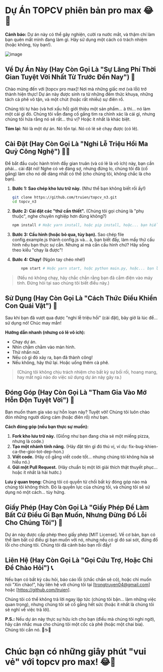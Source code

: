 # Dự Án TOPCV phiên bản pro max 😂🚀

**Cảnh báo:** Dự án này có thể gây nghiện, cười ra nước mắt, và thậm chí làm bạn quên mất mình đang làm gì. Hãy sử dụng một cách có trách nhiệm (hoặc không, tùy bạn!).

![image](https://github.com/user-attachments/assets/cb15d226-55cd-4a2c-b1f8-faacad35f58a)


## Về Dự Án Này (Hay Còn Gọi Là "Sự Lãng Phí Thời Gian Tuyệt Vời Nhất Từ Trước Đến Nay") 🤪

Chào mừng đến với [topcv pro max]! Nơi mà những giấc mơ (và lỗi) trở thành hiện thực! Dự án này được sinh ra từ những đêm thức khuya, những tách cà phê vô tận, và một chút (hoặc rất nhiều) sự điên rồ.

Chúng tôi tự hào (và hơi xấu hổ) giới thiệu một sản phẩm... à thì... nó làm một cái gì đó. Chúng tôi vẫn đang cố gắng tìm ra chính xác là cái gì, nhưng chúng tôi hứa rằng nó sẽ rất... thú vị? Hoặc ít nhất là khác biệt.

**Tóm lại:** Nó là một dự án. Nó tồn tại. Nó có lẽ sẽ chạy được (có lẽ).

## Cài Đặt (Hay Còn Gọi Là "Nghi Lễ Triệu Hồi Ma Quỷ Công Nghệ") 🧙‍♂️

Để bắt đầu cuộc hành trình đầy gian truân (và có lẽ là vô ích) này, bạn cần phải... cài đặt nó! Nghe có vẻ đáng sợ, nhưng đừng lo, chúng tôi đã (cố gắng) làm cho nó dễ dàng nhất có thể (cho chúng tôi, không chắc là cho bạn).

1. **Bước 1: Sao chép kho lưu trữ này.** (Như thể bạn không biết rồi ấy!)
   ```bash
   git clone https://github.com/truien/topcv_n3.git
   cd topcv_n3

2. **Bước 2: Cài đặt các "thứ cần thiết".** (Chúng tôi gọi chúng là "phụ thuộc", nghe chuyên nghiệp hơn đúng không?)
    ```bash
    npm install # Hoặc yarn install, hoặc pip install, hoặc... bạn hiểu ý tôi mà.

3. **Bước 3: Cấu hình (hoặc bỏ qua, tùy bạn).**
    Sao chép file config.example.js thành config.js và... à, bạn biết đấy, làm mấy thứ cấu hình nếu bạn thực sự cần. Nhưng ai mà cần cấu hình chứ? Hãy sống theo kiểu "chạy là được"!

4. **Bước 4: Chạy!** (Ngón tay chéo nhé!)
    ```bash
        npm start # Hoặc yarn start, hoặc python main.py, hoặc... bạn là phù thủy, bạn tự biết mà.
>(Nếu nó không chạy, hãy chắc chắn rằng bạn đã cắm điện vào máy tính. Đừng hỏi tại sao chúng tôi biết điều này.)

## Sử Dụng (Hay Còn Gọi Là "Cách Thức Điều Khiển Con Quái Vật") 👹
Sau khi bạn đã vượt qua được "nghi lễ triệu hồi" (cài đặt), bây giờ là lúc để... sử dụng nó! Chúc may mắn!

**Hướng dẫn nhanh (nhưng có lẽ vô ích):**
- Chạy dự án.
- Nhìn chằm chằm vào màn hình.
- Thử nhấn nút.
- Nếu có gì đó xảy ra, bạn đã thành công!
- Nếu không, hãy thử lại. Hoặc uống thêm cà phê.
>(Chúng tôi không chịu trách nhiệm cho bất kỳ sự bối rối, hoang mang, hay mất ngủ nào do việc sử dụng dự án này gây ra.)
## Đóng Góp (Hay Còn Gọi Là "Tham Gia Vào Mớ Hỗn Độn Tuyệt Vời") 🤝
Bạn muốn tham gia vào sự hỗn loạn này? Tuyệt vời! Chúng tôi luôn chào đón những người dũng cảm (hoặc điên rồ) như bạn.

**Cách đóng góp (nếu bạn thực sự muốn):**
1. **Fork kho lưu trữ này.** (Giống như bạn đang chia sẻ một miếng pizza, nhưng là code.)
2. **Tạo một nhánh tính năng.** (Hãy đặt tên gì đó thú vị, ví dụ: fix-bug-khien-ca-the-gioi-tot-dep-hon.)
3. **Viết code.** (Hãy cố gắng viết code tốt... nhưng chúng tôi không hứa sẽ hiểu nó.)
4. **Gửi một Pull Request.** (Hãy chuẩn bị một lời giải thích thật thuyết phục... hoặc ít nhất là hài hước.)


**Lưu ý quan trọng:** Chúng tôi có quyền từ chối bất kỳ đóng góp nào mà chúng tôi không thích. Đó là quyền lực của chúng tôi, và chúng tôi sẽ sử dụng nó một cách... tùy hứng.

## Giấy Phép (Hay Còn Gọi Là "Giấy Phép Để Làm Bất Cứ Điều Gì Bạn Muốn, Nhưng Đừng Đổ Lỗi Cho Chúng Tôi") 📜
Dự án này được cấp phép theo giấy phép [MIT License]. Về cơ bản, bạn có thể làm bất cứ điều gì bạn muốn với nó, nhưng nếu có gì đó sai sót, đừng đổ lỗi cho chúng tôi. Chúng tôi đã cảnh báo bạn rồi đấy!

## Liên Hệ (Hay Còn Gọi Là "Gọi Cứu Trợ, Hoặc Chỉ Để Chào Hỏi") 📞
Nếu bạn có bất kỳ câu hỏi, báo cáo lỗi (chắc chắn sẽ có), hoặc chỉ muốn nói "Xin chào!", hãy liên hệ với chúng tôi tại [trongtruyen04@gmail.com] hoặc [https://github.com/truien].

Chúng tôi có thể không trả lời ngay lập tức (chúng tôi bận... làm những việc quan trọng), nhưng chúng tôi sẽ cố gắng hết sức (hoặc ít nhất là chúng tôi sẽ nghĩ về việc trả lời).

**P.S.:** Nếu dự án này thực sự hữu ích cho bạn (điều mà chúng tôi nghi ngờ), hãy cân nhắc mua cho chúng tôi một cốc cà phê (hoặc một chai bia). Chúng tôi cần nó. 🙏☕🍺

# Chúc bạn có những giây phút "vui vẻ" với topcv pro max! 😂🎉
